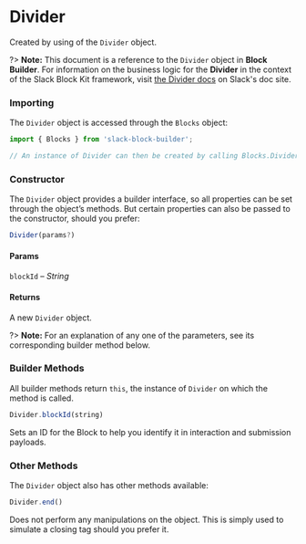 # Divider

Created by using of the `Divider` object.

?> **Note:** This document is a reference to the `Divider` object in **Block Builder**. For information on the business logic for the **Divider** in the context of the Slack Block Kit framework, visit [the Divider docs](https:&#x2F;&#x2F;api.slack.com&#x2F;reference&#x2F;block-kit&#x2F;blocks#divider) on Slack's doc site.

### Importing

The `Divider` object is accessed through the `Blocks` object:

```javascript
import { Blocks } from 'slack-block-builder';

// An instance of Divider can then be created by calling Blocks.Divider();
```


### Constructor

The `Divider` object provides a builder interface, so all properties can be set through the object’s methods. But certain properties can also be passed to the constructor, should you prefer:

```javascript
Divider(params?)
```

#### Params

`blockId` – *String*

#### Returns

A new `Divider` object.

?> **Note:** For an explanation of any one of the parameters, see its corresponding builder method below.

### Builder Methods

All builder methods return `this`, the instance of `Divider` on which the method is called.

```javascript
Divider.blockId(string)
```

Sets an ID for the Block to help you identify it in interaction and submission payloads.


### Other Methods

The `Divider` object also has other methods available:

```javascript
Divider.end()
```

Does not perform any manipulations on the object. This is simply used to simulate a closing tag should you prefer it.

